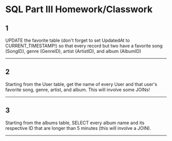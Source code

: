 # SQL Part III Homework/Classwork

## 1

UPDATE the favorite table (don't forget to set UpdatedAt to CURRENT_TIMESTAMP!) so that every record but two have a favorite song (SongID), genre (GenreID), artist (ArtistID), and album (AlbumID)

---

## 2

Starting from the User table, get the name of every User and that user's favorite song, genre, artist, and album. This will involve some JOINs!

---

## 3

Starting from the albums table, SELECT every album name and its respective ID that are longer than 5 minutes (this will involve a JOIN).

---

